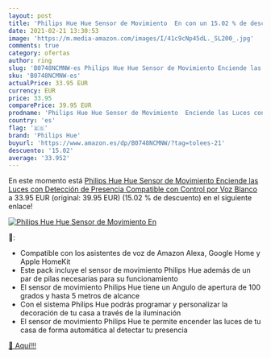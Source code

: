 ```yaml
---
layout: post
title: 'Philips Hue Hue Sensor de Movimiento  En con un 15.02 % de descuento'
date: 2021-02-21 13:30:53
image: 'https://m.media-amazon.com/images/I/41c9cNp45dL._SL200_.jpg'
comments: true
category: ofertas
author: ring
slug: 'B0748NCMNW-es Philips Hue Hue Sensor de Movimiento Enciende las Luces...'
sku: 'B0748NCMNW-es'
actualPrice: 33.95 EUR
currency: EUR
price: 33.95
comparePrice: 39.95 EUR
prodname: 'Philips Hue Hue Sensor de Movimiento  Enciende las Luces con Detección de Presencia  Compatible con Control por Voz  Blanco'
country: 'es'
flag: '🇪🇸'
brand: 'Philips Hue'
buyurl: 'https://www.amazon.es/dp/B0748NCMNW/?tag=tolees-21'
descuento: '15.02'
average: '33.952'
---
```


En este momento está [Philips Hue Hue Sensor de Movimiento  Enciende las Luces con Detección de Presencia  Compatible con Control por Voz  Blanco](https://www.amazon.es/dp/B0748NCMNW/?tag=tolees-21) a 33.95 EUR (original: 39.95 EUR) (15.02 %  de descuento) en el siguiente enlace!

[![Philips Hue Hue Sensor de Movimiento  En](https://m.media-amazon.com/images/I/41c9cNp45dL._SL200_.jpg)](https://www.amazon.es/dp/B0748NCMNW/?tag=tolees-21)

🔎:

- Compatible con los asistentes de voz de Amazon Alexa, Google Home y Apple HomeKit
- Este pack incluye el sensor de movimiento Philips Hue además de un par de pilas necesarias para su funcionamiento
- El sensor de movimiento Philips Hue tiene un Angulo de apertura de 100 grados y hasta 5 metros de alcance
- Con el sistema Philips Hue podrás programar y personalizar la decoración de tu casa a través de la iluminación
- El sensor de movimiento Philips Hue te permite encender las luces de tu casa de forma automática al detectar tu presencia

[🛒 Aquí!!!](https://www.amazon.es/dp/B0748NCMNW/?tag=tolees-21)
